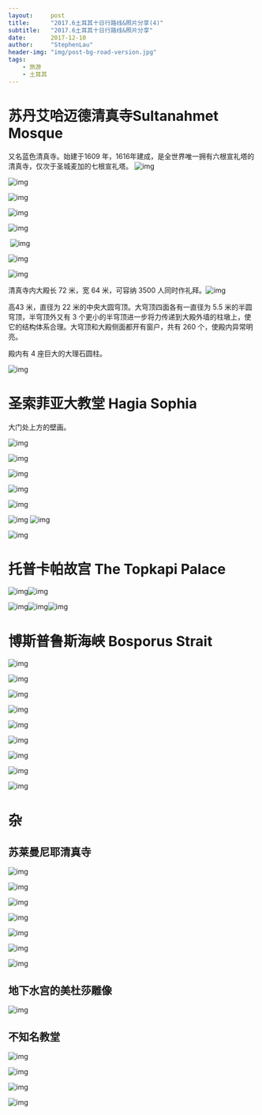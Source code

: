 ```yaml
---
layout:     post
title:      "2017.6土耳其十日行路线&照片分享(4)"
subtitle:   "2017.6土耳其十日行路线&照片分享"
date:       2017-12-10
author:     "StephenLau"
header-img: "img/post-bg-road-version.jpg"
tags:
    - 旅游
    - 土耳其
---
```


# 苏丹艾哈迈德清真寺Sultanahmet Mosque

又名蓝色清真寺。始建于1609 年，1616年建成，是全世界唯一拥有六根宣礼塔的清真寺，仅次于圣城麦加的七根宣礼塔。          ![img](http://m.qpic.cn/psb?/V11b1DCx0rm0zV/IWNRC5RHB.m09ArUTQnCjVLpvcWFelh3qLArpPMwepM!/b/dD8BAAAAAAAA&bo=CAewBAgHsAQRJxA!&rf=viewer_4)   

![img](http://m.qpic.cn/psb?/V11b1DCx0rm0zV/X0bjQHK2oRUxK0cTeLEmFPHbQZdNsjql*XD6uUL65QI!/b/dFsBAAAAAAAA&bo=CAewBAgHsAQRJxA!&rf=viewer_4)                                 

![img](http://m.qpic.cn/psb?/V11b1DCx0rm0zV/iO*R1wdgInQdKS55LKW*dOg*zx3UX1hqYxY0iQ.yfGw!/b/dPMAAAAAAAAA&bo=CAewBAgHsAQRNwA!&rf=viewer_4)

![img](http://m.qpic.cn/psb?/V11b1DCx0rm0zV/5WbpQe3D.fJWTjLqBOdyesGPofHzpckjp.d2Xyt.b2g!/b/dPIAAAAAAAAA&bo=sAQIB7AECAcRNwA!&rf=viewer_4)                                    

![img](http://m.qpic.cn/psb?/V11b1DCx0rm0zV/P6DCMM5p6fqkJpQIEEyE0I.4Qcgy.7Ks2isfJ*KcO0Q!/b/dPIAAAAAAAAA&bo=CAewBAgHsAQRNwA!&rf=viewer_4)

​      ![img](http://m.qpic.cn/psb?/V11b1DCx0rm0zV/tUXUF9f*nxq5Hw0LdwrseR5YEW2prhqVyWFZG4XG1uw!/b/dPIAAAAAAAAA&bo=CAewBAgHsAQRNwA!&rf=viewer_4)                                                                     

![img](http://m.qpic.cn/psb?/V11b1DCx0rm0zV/h*jfUMPlnVWOiO7Z95AiFpF8oYs2TuKjem7lz4614ao!/b/dPMAAAAAAAAA&bo=CAewBAgHsAQRR3A!&rf=viewer_4)

![img](http://m.qpic.cn/psb?/V11b1DCx0rm0zV/RNUP7taaCdlcJHmeIv8wkYEHp6O7LNl6gYPgXhmGJAE!/b/dPMAAAAAAAAA&bo=sAQIB7AECAcRJxA!&rf=viewer_4)



清真寺内大殿长 72 米，宽 64 米，可容纳 3500 人同时作礼拜。![img](http://m.qpic.cn/psb?/V11b1DCx0rm0zV/uSF6nxdfKZjkwKIo4IYvGHBkHgHWSa0MSEuGMHi56WY!/b/dPIAAAAAAAAA&bo=CAewBAgHsAQRV2A!&rf=viewer_4)                                         

高43 米，直径为 22 米的中央大圆穹顶。大穹顶四面各有一直径为 5.5 米的半圆穹顶，半穹顶外又有 3 个更小的半穹顶进一步将力传递到大殿外墙的柱墩上，使它的结构体系合理。大穹顶和大殿侧面都开有窗户，共有 260 个，使殿内异常明亮。

殿内有 4 座巨大的大理石圆柱。

![img](http://m.qpic.cn/psb?/V11b1DCx0rm0zV/PJXXOAHQAxV53qe3.COpFm7YYhHR81bRoMl5g.zs40c!/b/dPIAAAAAAAAA&bo=CAewBAgHsAQRR3A!&rf=viewer_4)                           

# 圣索菲亚大教堂 Hagia Sophia

大门处上方的壁画。

![img](http://m.qpic.cn/psb?/V11b1DCx0rm0zV/jhnOHCPshjxFpz0HwEiWQLna0QIR2bys1B5OrSilpDE!/b/dPMAAAAAAAAA&bo=CAewBAgHsAQRR3A!&rf=viewer_4)                                   

![img](http://m.qpic.cn/psb?/V11b1DCx0rm0zV/BGpvZ74KBccI8ubCF4WbMVOVZGFEn5ZVpCZLFbxA.TY!/b/dPMAAAAAAAAA&bo=CAewBAgHsAQRR3A!&rf=viewer_4)

![img](http://m.qpic.cn/psb?/V11b1DCx0rm0zV/sd8tn1oEEvsHX7gYqht3DvmHeGo8sN.Zvb10TW1tXhg!/b/dD8BAAAAAAAA&bo=CAewBAgHsAQRNwA!&rf=viewer_4)

![img](http://m.qpic.cn/psb?/V11b1DCx0rm0zV/i816DKhdSizbqId9DjKA903s8L99NZa5ak747tFE9bU!/b/dPIAAAAAAAAA&bo=CAewBAgHsAQRNwA!&rf=viewer_4)

![img](http://m.qpic.cn/psb?/V11b1DCx0rm0zV/E*TNh3ZjUEnNdKo6jRm9jqNNioXsqS4jIg1O9iC7KyE!/b/dFsBAAAAAAAA&bo=CAewBAgHsAQRFyA!&rf=viewer_4)

![img](http://m.qpic.cn/psb?/V11b1DCx0rm0zV/BI.ys4PYysyyBrztcvuEInhbi79Ptc4nZnamZWMtHzs!/b/dPMAAAAAAAAA&bo=CAewBAgHsAQRNwA!&rf=viewer_4) ![img](http://m.qpic.cn/psb?/V11b1DCx0rm0zV/UoiCw*EUB3b4oxPtbQOJGsjNPbP.wHAq9oEIP5xcv7g!/b/dPMAAAAAAAAA&bo=sAQIB7AECAcRNwA!&rf=viewer_4)    

![img](http://m.qpic.cn/psb?/V11b1DCx0rm0zV/VkYeP3ARwIk83NjTtKST6omB99BIBXJdnIIVsEZ1qyg!/b/dPMAAAAAAAAA&bo=CAewBAgHsAQRNwA!&rf=viewer_4)                    

# 托普卡帕故宫 The Topkapi Palace

![img](http://m.qpic.cn/psb?/V11b1DCx0rm0zV/iDFqf96lAjzgphtEWZp0ey0EWEU45vw2JTTKm0gAzpI!/b/dPMAAAAAAAAA&bo=sAQIB7AECAcRR3A!&rf=viewer_4)![img](http://m.qpic.cn/psb?/V11b1DCx0rm0zV/pb.RO8hY6sV**W79Q9QdaZBwbl4jRDFcE3zGG3ZlLeI!/b/dPIAAAAAAAAA&bo=CAewBAgHsAQRNwA!&rf=viewer_4)

![img](http://m.qpic.cn/psb?/V11b1DCx0rm0zV/S*kCYh*BtVq.vVLNTF0JkPCfbPuYsGDhHRbW7bYGtKs!/b/dPIAAAAAAAAA&bo=CAewBAgHsAQRNwA!&rf=viewer_4)![img](http://m.qpic.cn/psb?/V11b1DCx0rm0zV/6cFa6Ecp1uNFAxOJ*o58Ru4pG4KKJMLG*xI3.tHCB3M!/b/dD8BAAAAAAAA&bo=CAewBAgHsAQRR3A!&rf=viewer_4)![img](http://m.qpic.cn/psb?/V11b1DCx0rm0zV/SgD*MvjSqC4YVZC*hPv6BBmdkoW3QPrySRRxe6w6MXo!/b/dPMAAAAAAAAA&bo=CAewBAgHsAQRNwA!&rf=viewer_4)

# 博斯普鲁斯海峡 Bosporus Strait

![img](http://m.qpic.cn/psb?/V11b1DCx0rm0zV/FX7LfFGVD5GWQVp.c5sffKfuo3e6D.bSki2ftndZ*B0!/b/dPMAAAAAAAAA&bo=CAewBAgHsAQRNwA!&rf=viewer_4)

![img](http://m.qpic.cn/psb?/V11b1DCx0rm0zV/iuyr66sFtWAZu4QlfO7geDrx4X6KItSbiwW1bFpVoh8!/b/dPMAAAAAAAAA&bo=BwewBAcHsAQRNwA!&rf=viewer_4)

![img](http://m.qpic.cn/psb?/V11b1DCx0rm0zV/9e31bEMMuu0A.0z*fLZhvCy*XweFYq*dlUptS2jG1M0!/b/dPMAAAAAAAAA&bo=BwewBAcHsAQRJxA!&rf=viewer_4)

![img](http://m.qpic.cn/psb?/V11b1DCx0rm0zV/g7lnL7gl0.z0ZrEcchl0M96PRBQZfqMLOLiNcH*brBE!/b/dD8BAAAAAAAA&bo=CAewBAgHsAQRJxA!&rf=viewer_4)

![img](http://m.qpic.cn/psb?/V11b1DCx0rm0zV/sz4L77yDYvDUxANe1njcvlGwdEaCKlLDP8Z1giGXl*0!/b/dPMAAAAAAAAA&bo=CAewBAgHsAQRFyA!&rf=viewer_4)

![img](http://m.qpic.cn/psb?/V11b1DCx0rm0zV/LfruXDS1XKUo9TEzXhh5szfqFLF0LvQ2KWJ7XvsWGKc!/b/dPIAAAAAAAAA&bo=CAewBAgHsAQRBzA!&rf=viewer_4)

![img](http://m.qpic.cn/psb?/V11b1DCx0rm0zV/f2opi3fFpWKSwxhOM6vc*m8Ptes*Q2wdQZxXVVlCZ40!/b/dPIAAAAAAAAA&bo=CAewBAgHsAQRNwA!&rf=viewer_4)

![img](http://m.qpic.cn/psb?/V11b1DCx0rm0zV/tmp5y4QorGS2Oy*VVZv7iSk5S0aON.BJD1FwrxI8PjI!/b/dD8BAAAAAAAA&bo=BwewBAcHsAQRJxA!&rf=viewer_4)

![img](http://m.qpic.cn/psb?/V11b1DCx0rm0zV/2dTflBBXEb8I0Kj1Rc83EzvBGiqeGELuqBYdBYadf2k!/b/dPIAAAAAAAAA&bo=CAewBAgHsAQRJxA!&rf=viewer_4)



# 杂

## 苏莱曼尼耶清真寺

![img](http://m.qpic.cn/psb?/V11b1DCx0rm0zV/ZvC3NfWN6Imbn.E*S4dz9pGYJ3SPIIf0*5UNO*mmPy4!/b/dPMAAAAAAAAA&bo=CAewBAgHsAQRNwA!&rf=viewer_4)

![img](http://m.qpic.cn/psb?/V11b1DCx0rm0zV/I2f*DMQHheYZSh6TetQwcNSMpFKKG7LAVlQhq8U.or8!/b/dPMAAAAAAAAA&bo=sAQIB7AECAcRNwA!&rf=viewer_4)

![img](http://m.qpic.cn/psb?/V11b1DCx0rm0zV/gjebSPdXmLqStBmJqYa7UguyU6R20Dy95..Dl6.G9wE!/b/dD8BAAAAAAAA&bo=CAewBAgHsAQRJxA!&rf=viewer_4)

![img](http://m.qpic.cn/psb?/V11b1DCx0rm0zV/Ng47oXqZg2r4SNjmSAKUYQgIA3BqHuKFxKjcGyKMBtI!/b/dPIAAAAAAAAA&bo=CAewBAgHsAQRNwA!&rf=viewer_4)

![img](http://m.qpic.cn/psb?/V11b1DCx0rm0zV/Ez1twR*0.QdMvwPHEPA8haJbU35pGYnmHwMXNtYQUtY!/b/dPMAAAAAAAAA&bo=CAewBAgHsAQRJxA!&rf=viewer_4)

![img](http://m.qpic.cn/psb?/V11b1DCx0rm0zV/XmC56U50G*ycu1Fa3hCZtgee*p5vXsw7BcH1GaO.UGs!/b/dD8BAAAAAAAA&bo=CAewBAgHsAQRNwA!&rf=viewer_4)

![img](http://m.qpic.cn/psb?/V11b1DCx0rm0zV/OqWY6LcDIDAGjwWmdmbLdrKVEKtLNrZUXHYt9ihf*uU!/b/dPIAAAAAAAAA&bo=CAewBAgHsAQRNwA!&rf=viewer_4)

## 地下水宫的美杜莎雕像

![img](http://m.qpic.cn/psb?/V11b1DCx0rm0zV/N2Sw2FR0s9q9pisze6ewSboGTcgFHBJkuy*2rrP.KPc!/b/dPIAAAAAAAAA&bo=CAewBAgHsAQRR3A!&rf=viewer_4)

## 不知名教堂

![img](http://m.qpic.cn/psb?/V11b1DCx0rm0zV/joA6O0hYIRrbA*mvDqyLgriIMjVJuRsQWnYF33KXZkA!/b/dPMAAAAAAAAA&bo=CAewBAgHsAQRNwA!&rf=viewer_4)

![img](http://m.qpic.cn/psb?/V11b1DCx0rm0zV/0Phs1*78K3u6EuvBlGHtYxPF4Ugm303t9CDwATL*xag!/b/dPMAAAAAAAAA&bo=CAewBAgHsAQRJxA!&rf=viewer_4)

![img](http://m.qpic.cn/psb?/V11b1DCx0rm0zV/pdPAXNqCQeDLlWDuF20rc9RIZ2geMncQ.Plt18unfz0!/b/dPMAAAAAAAAA&bo=CAewBAgHsAQRNwA!&rf=viewer_4)

![img](http://m.qpic.cn/psb?/V11b1DCx0rm0zV/EVOLQBtQZx2hOWztY*7uqJq8U.MJCYV*PcTHC25X080!/b/dPMAAAAAAAAA&bo=CAewBAgHsAQRJxA!&rf=viewer_4)